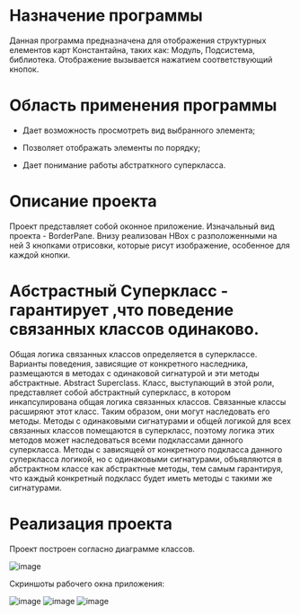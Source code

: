 # Назначение программы 

Данная программа предназначена для отображения структурных елементов карт Константайна, таких как: Модуль, Подсистема, библиотека. Отображение вызывается нажатием соответствующий кнопок.

# Область применения программы

* Дает возможность просмотреть вид выбранного элемента;

* Позволяет отображать элементы по порядку;

* Дает понимание работы абстраткного суперкласса.

# Описание проекта

Проект представляет собой оконное приложение. Изначальный вид проекта - BorderPane. Внизу реализован HBox с разположенными на ней 3 кнопками отрисовки, которые рисут изображение, особенное для каждой кнопки.

# Абстрастный Суперкласс - гарантирует ,что поведение связанных классов одинаково.

Общая логика связанных классов определяется в суперклассе. 
Варианты поведения, зависящие от конкретного наследника, размещаются в методах с одинаковой сигнатурой и эти методы абстрактные. 
Abstract Superclass. Класс, выступающий в этой роли, представляет собой абстрактный суперкласс, в котором инкапсулирована общая логика связанных классов. Связанные классы расширяют этот класс. Таким образом, они могут наследовать его методы. Методы с одинаковыми сигнатурами и общей логикой для всех связанных классов помещаются в суперкласс, поэтому логика этих методов может наследоваться всеми подклассами данного суперкласса. Методы с зависящей от конкретного подкласса данного суперкласса логикой, но с одинаковыми сигнатурами, объявляются в абстрактном классе как абстрактные методы, тем самым гарантируя, что каждый конкретный подкласс будет иметь методы с такими же сигнатурами.

# Реализация проекта

Проект построен согласно диаграмме классов.

![image](https://user-images.githubusercontent.com/80450495/120206344-c5a55700-c233-11eb-8aed-39c923455a29.png)

Скриншоты рабочего окна приложения:

![image](https://user-images.githubusercontent.com/80450495/120206417-d950bd80-c233-11eb-8bb9-2cb5e96244bc.png)
![image](https://user-images.githubusercontent.com/80450495/120206456-e2da2580-c233-11eb-871d-d2acdcb4c3ec.png)
![image](https://user-images.githubusercontent.com/80450495/120206509-f4bbc880-c233-11eb-8958-f37a7785e69c.png)

